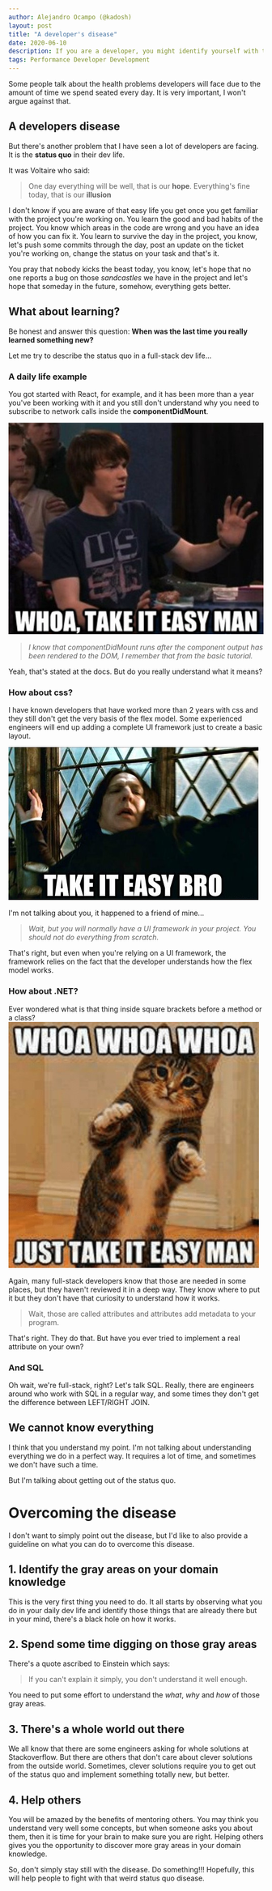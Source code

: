 ```yaml
---
author: Alejandro Ocampo (@kadosh)
layout: post
title: "A developer's disease"
date: 2020-06-10
description: If you are a developer, you might identify yourself with this disease and hopefully, I might be able to help you fighting it.
tags: Performance Developer Development 
---
```


Some people talk about the health problems developers will face due to the amount of time we spend seated every day. It is very important, I won't argue against that.

## A developers disease
But there's another problem that I have seen a lot of developers are facing. It is the **status quo** in their dev life.

It was Voltaire who said:

>One day everything will be well, that is our **hope**. Everything's fine today, that is our **illusion**

I don't know if you are aware of that easy life you get once you get familiar with the project you're working on. You learn the good and bad habits of the project. You know which areas in the code are wrong and you have an idea of how you can fix it. You learn to survive the day in the project, you know, let's push some commits through the day, post an update on the ticket you're working on, change the status on your task and that's it.

You pray that nobody kicks the beast today, you know, let's hope that no one reports a bug on those *sandcastles* we have in the project and let's hope that someday in the future, somehow, everything gets better.

## What about learning?
Be honest and answer this question: **When was the last time you really learned something new?**

Let me try to describe the status quo in a full-stack dev life...

### A daily life example
You got started with React, for example, and it has been more than a year you've been working with it and you still don't understand why you need to subscribe to network calls inside the **componentDidMount**. 

![Code snippet](/assets/developers_disease/whoa-snippet-take-it-easy.jpg)

>*I know that componentDidMount runs after the component output has been rendered to the DOM, I remember that from the basic tutorial.*

Yeah, that's stated at the docs. But do you really understand what it means?

### How about css?
I have known developers that have worked more than 2 years with css and they still don't get the very basis of the flex model. Some experienced engineers will end up adding a complete UI framework just to create a basic layout.

![Code snippet](/assets/developers_disease/whoa-snippet-take-it-easy-3.jpg)

I'm not talking about you, it happened to a friend of mine...

>*Wait, but you will normally have a UI framework in your project. You should not do everything from scratch.*

That's right, but even when you're relying on a UI framework, the framework relies on the fact that the developer understands how the flex model works.


### How about .NET?
Ever wondered what is that thing inside square brackets before a method or a class? 
![Code snippet](/assets/developers_disease/whoa-snippet-take-it-easy-2.jpg)

Again, many full-stack developers know that those are needed in some places, but they haven't reviewed it in a deep way. They know where to put it but they don't have that curiosity to understand how it works.

>Wait, those are called attributes and attributes add metadata to your program.

That's right. They do that. But have you ever tried to implement a real attribute on your own?

### And SQL
Oh wait, we're full-stack, right? Let's talk SQL. Really, there are engineers around who work with SQL in a regular way, and some times they don't get the difference between LEFT/RIGHT JOIN.

## We cannot know everything
I think that you understand my point. I'm not talking about understanding everything we do in a perfect way. It requires a lot of time, and sometimes we don't have such a time.

But I'm talking about getting out of the status quo.

# Overcoming the disease
I don't want to simply point out the disease, but I'd like to also provide a guideline on what you can do to overcome this disease.

## 1. Identify the gray areas on your domain knowledge
This is the very first thing you need to do. It all starts by observing what you do in your daily dev life and identify those things that are already there but in your mind, there's a black hole on how it works.

## 2. Spend some time digging on those gray areas
There's a quote ascribed to Einstein which says:

>If you can't explain it simply, you don't understand it well enough.

You need to put some effort to understand the *what*, *why* and *how* of those gray areas.

## 3. There's a whole world out there
We all know that there are some engineers asking for whole solutions at Stackoverflow. But there are others that don't care about clever solutions from the outside world. Sometimes, clever solutions require you to get out of the status quo and implement something totally new, but better.

## 4. Help others
You will be amazed by the benefits of mentoring others. You may think you understand very well some concepts, but when someone asks you about them, then it is time for your brain to make sure you are right. Helping others gives you the opportunity to discover more gray areas in your domain knowledge.

So, don't simply stay still with the disease. Do something!!! Hopefully, this will help people to fight with that weird status quo disease.
